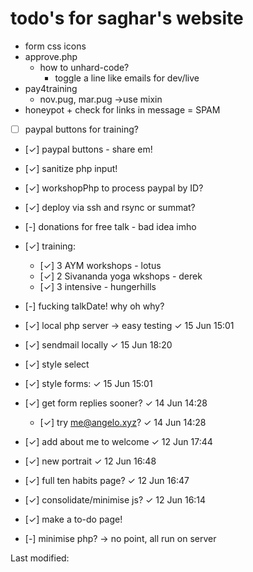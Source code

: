 # todo's for saghar's website

  * form css icons
  * approve.php
    * how to unhard-code?
      * toggle a line like emails for dev/live
  * pay4training
    * nov.pug, mar.pug →use mixin
  * honeypot + check for links in message = SPAM
  * [ ] paypal buttons for training?



  * [✓] paypal buttons - share em!
  * [✓] sanitize php input!
  * [✓] workshopPhp to process paypal by ID?

  * [✓] deploy via ssh and rsync or summat?
  * [-] donations for free talk - bad idea imho

  * [✓] training:
    * [✓] 3 AYM workshops - lotus
    * [✓] 2 Sivananda yoga wkshops - derek
    * [✓] 3 intensive - hungerhills


  * [-] fucking talkDate! why oh why?
  * [✓] local php server → easy testing ✓ 15 Jun 15:01
  * [✓] sendmail locally ✓ 15 Jun 18:20
  * [✓] style select
  * [✓] style forms: ✓ 15 Jun 15:01
  * [✓] get form replies sooner? ✓ 14 Jun 14:28
    * [✓] try me@angelo.xyz? ✓ 14 Jun 14:28
  * [✓] add about me to welcome ✓ 12 Jun 17:44
  * [✓] new portrait ✓ 12 Jun 16:48
  * [✓] full ten habits page? ✓ 12 Jun 16:47
  * [✓] consolidate/minimise js? ✓ 12 Jun 16:14
  * [✓] make a to-do page!
  * [-] minimise php? → no point, all run on server


Last modified:
